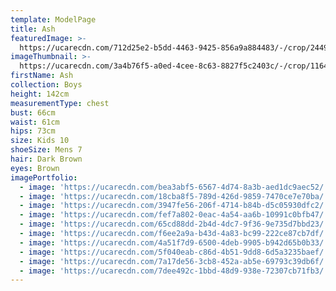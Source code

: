 ```yaml
---
template: ModelPage
title: Ash
featuredImage: >-
  https://ucarecdn.com/712d25e2-b5dd-4463-9425-856a9a884483/-/crop/2449x1144/0,0/-/preview/
imageThumbnail: >-
  https://ucarecdn.com/3a4b76f5-a0ed-4cee-8c63-8827f5c2403c/-/crop/1164x1338/193,0/-/preview/
firstName: Ash
collection: Boys
height: 142cm
measurementType: chest
bust: 66cm
waist: 61cm
hips: 73cm
size: Kids 10
shoeSize: Mens 7
hair: Dark Brown
eyes: Brown
imagePortfolio:
  - image: 'https://ucarecdn.com/bea3abf5-6567-4d74-8a3b-aed1dc9aec52/'
  - image: 'https://ucarecdn.com/18cba8f5-789d-426d-9859-7470ce7e70ba/'
  - image: 'https://ucarecdn.com/3947fe56-206f-4714-b84b-d5c05930dfc2/'
  - image: 'https://ucarecdn.com/fef7a802-0eac-4a54-aa6b-10991c0bfb47/'
  - image: 'https://ucarecdn.com/65cd88dd-2b4d-4dc7-9f36-9e735d7bbd23/'
  - image: 'https://ucarecdn.com/f6ee2a9a-b43d-4a83-bc99-222ce87cb7df/'
  - image: 'https://ucarecdn.com/4a51f7d9-6500-4deb-9905-b942d65b0b33/'
  - image: 'https://ucarecdn.com/5f040eab-c86d-4b51-9dd8-6d5a3235baef/'
  - image: 'https://ucarecdn.com/7a17de56-3cb8-452a-ab5e-69793c39db6f/'
  - image: 'https://ucarecdn.com/7dee492c-1bbd-48d9-938e-72307cb71fb3/'
---
```


